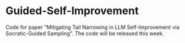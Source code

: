 # Guided-Self-Improvement
Code for paper "Mitigating Tail Narrowing in LLM Self-Improvement via Socratic-Guided Sampling". The code will be released this week.
